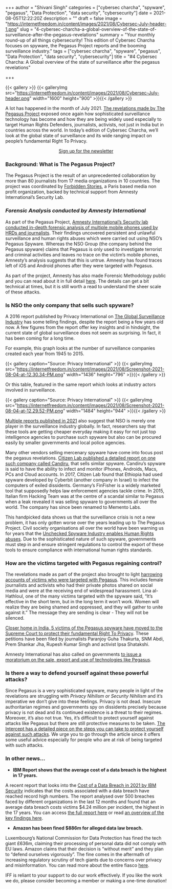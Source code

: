 +++
author = "Shivani Singh"
categories = ["cybersec charcha", "spyware", "pegasus", "Data Protection", "data security", "cybersecurity"]
date = 2021-08-05T12:22:20Z
description = ""
draft = false
image = "https://internetfreedom.in/content/images/2021/08/Cybersec-July-header-1.png"
slug = "4-cybersec-charcha-a-global-overview-of-the-state-of-surveillance-after-the-pegasus-revelations"
summary = "Your monthly round-up of all things cybersecurity! This edition of Cybersec Charcha focuses on spyware, the Pegasus Project reports and the booming surveillance industry."
tags = ["cybersec charcha", "spyware", "pegasus", "Data Protection", "data security", "cybersecurity"]
title = "#4 Cybersec Charcha: A Global overview of the state of surveillance after the pegasus revelations"

+++


{{< gallery >}}
{{< galleryImg  src="https://internetfreedom.in/content/images/2021/08/Cybersec-July-header.png" width="1600" height="900" >}}{{< /gallery >}}

A lot has happened in the month of July 2021. [The revelations made by The Pegasus Project](https://thewire.in/pegasusproject) exposed once again how sophisticated surveillance technology has become and how they are being widely used especially to target Human Rights Defenders, journalists, activists, not just in India but in countries across the world. In today’s edition of Cybersec Charcha, we’ll look at the global state of surveillance and its wide ranging impact on people’s fundamental Right To Privacy.

<div style="text-align:center;">
    <a href="https://mailer.internetfreedom.in/iff-newsletter-subscription-signup" class="button">Sign up for the newsletter</a>
</div>



### Background: What is The Pegasus Project?

The Pegasus Project is the result of an unprecedented collaboration by more than 80 journalists from 17 media organizations in 10 countries. The project was coordinated by [Forbidden Stories](https://forbiddenstories.org/), a Paris based media non profit organization, backed by technical support from Amnesty International’s Security Lab.

### _Forensic Analysis conducted by Amnesty International_

As part of the Pegasus Project, [Amnesty International’s Security lab conducted in-depth forensic analysis of multiple mobile phones used by HRDs and journalists](https://www.amnesty.org/en/latest/research/2021/07/forensic-methodology-report-how-to-catch-nso-groups-pegasus/). Their findings uncovered persistent and unlawful surveillance and human rights abuses which were carried out using NSO’s Pegasus Spyware. Whereas the NSO Group (the company behind the Pegasus spyware) claims that Pegasus is only used to investigate terrorist and criminal activities and leaves no trace on the victim’s mobile phones, Amnesty’s analysis suggests that this is untrue. Amnesty has found traces left of iOS and Android phones after they were targeted with Pegasus.

As part of the project, Amnesty has also made Forensic Methodology public and you can read about it in full detail [here](https://www.amnesty.org/en/latest/research/2021/07/forensic-methodology-report-how-to-catch-nso-groups-pegasus/). The details can get a bit technical at times, but it is still worth a read to understand the sheer scale of these attacks.

### Is NSO the only company that sells such spyware?

A 2016 report published by Privacy International on [The Global Surveillance Industry](https://privacyinternational.org/sites/default/files/2017-12/global_surveillance_0.pdf) has some telling findings, despite the report being a few years old now. A few figures from the report offer key insights and in hindsight, the current state of global surveillance does not seem as surprising. In fact, it has been coming for a long time.

For example, this graph looks at the number of surveillance companies created each year from 1945 to 2015.

{{< gallery caption="Source: Privacy International" >}}
{{< galleryImg  src="https://internetfreedom.in/content/images/2021/08/Screenshot-2021-08-04-at-12.30.34-PM.png" width="1436" height="796" >}}{{< /gallery >}}

Or this table, featured in the same report which looks at industry actors involved in surveillance.

{{< gallery caption="Source: Privacy International" >}}
{{< galleryImg  src="https://internetfreedom.in/content/images/2021/08/Screenshot-2021-08-04-at-12.29.52-PM.png" width="1484" height="944" >}}{{< /gallery >}}

[Multiple reports published in 2021](https://telecom.economictimes.indiatimes.com/news/spyware-for-sale-the-booming-trade-in-surveillance-tech-like-pegasus/84665107) also suggest that NSO is merely one player in the surveillance industry globally. In fact, researchers say that these tools are getting cheaper everyday making it easy for not just top intelligence agencies to purchase such spyware but also can be procured easily by smaller governments and local police agencies.

Many other vendors selling mercenary spyware have come into focus post the pegasus revelations. [Citizen Lab published a detailed report on one such company called Candiru](https://citizenlab.ca/2021/07/hooking-candiru-another-mercenary-spyware-vendor-comes-into-focus/), that sells similar spyware. Candiru’s spyware is said to have the ability to infect and monitor iPhones, Androids, Macs, PCs and Cloud accounts. In 2017, Citizen Lab found that Ethiopia had used spyware developed by Cyberbit (another company in Israel) to infect the computers of exiled dissidents. Germany’s FinFisher is a widely marketed tool that supposedly helps law enforcement agencies tackle crime. In 2015, Italian firm Hacking Team was at the centre of a scandal similar to Pegasus when a leak revealed it was selling spyware to governments all over the world. The company has since been renamed to Memento Labs.

This handpicked data shows us that the surveillance crisis is not a new problem, it has only gotten worse over the years leading up to The Pegasus Project. Civil society organisations all over the world have been warning us for years that the [Unchecked Spyware Industry enables Human Rights abuses](https://www.hrw.org/news/2021/07/30/unchecked-spyware-industry-enables-abuses). Due to the sophisticated nature of such spyware, governments must step in and ensure stringent regulations to control the export of these tools to ensure compliance with international human rights standards.

### How are the victims targeted with Pegasus regaining control?

The revelations made as part of the project also brought to light [harrowing accounts of victims who were targeted with Pegasus](https://www.nbcnews.com/tech/social-media/i-will-not-be-silenced-women-targeted-hack-leak-attacks-n1275540). This includes female journalists and activists who had their private photos shared on social media and were at the receiving end of widespread harassment. Lina al-Hathloul, one of the many victims targeted with the spyware said,  “It’s effective in the short term, but in the long term it won’t work. Women will realize they are being shamed and oppressed, and they will gather to unite against it.” The message they are sending is clear - They will not be silenced.

[Closer home in India, 5 victims of the Pegasus spyware have moved to the Supreme Court to protect their fundamental Right To Privacy](https://www.thequint.com/news/law/paranjoy-guha-thakurta-snm-abdi-prem-shankar-jha-rupesh-kumar-singh-ipsa-shatakshi-say-use-of-spyware-against-them-was-illegal-hacking-not-lawful-surveillance#read-more). These petitions have been filed by journalists Paranjoy Guha Thakurta, SNM Abdi, Prem Shankar Jha, Rupesh Kumar Singh and activist Ipsa Shatakshi.

Amnesty International has also called on governments [to issue a moratorium on the sale, export and use of technologies like Pegasus](https://www.amnesty.org/en/latest/news/2021/07/pegasus-project-spyware-digital-surveillance-nso/).

### Is there a way to defend yourself against these powerful attacks?

Since Pegasus is a very sophisticated spyware, many people in light of the revelations are struggling with _Privacy Nihilism or Security Nihilism_ and it’s imperative we don’t give into these feelings. Privacy is not dead. Insecure authoritarian regimes and governments spy on dissidents precisely because privacy is not dead and its continued existence is a threat to their regimes. Moreover, it’s also not true. Yes, it’s difficult to protect yourself against attacks like Pegasus but there are still protective measures to be taken. [The Intercept has a detailed piece on the steps you can take to protect yourself against such attacks](https://theintercept.com/2021/07/27/pegasus-nso-spyware-security/?utm_medium=email&utm_source=The%20Intercept%20Newsletter). We urge you to go through the article since it offers some useful advice especially for people who are at risk of being targeted with such attacks.

### In other news…

* ******IBM Report shows that the average cost of a data breach is the highest in 17 years.******

A recent report that looks into the [Cost of a Data Breach in 2021 by IBM Security](https://www.ibm.com/downloads/cas/OJDVQGRY) indicates that the costs associated with a data breach have reached record high numbers. The report analysed over 500 breaches faced by different organizations in the last 12 months and found that an average data breach costs victims $4.24 million per incident, the highest in the 17 years. You can access [the full report here](https://www.ibm.com/downloads/cas/OJDVQGRY) or read [an overview of the key findings here](https://cybernews.com/news/influenced-by-the-pandemic-data-breach-costs-hit-a-record-high-ibm-report-shows/).

* ******Amazon has been fined $886m for alleged data law breach.******

Luxembourg’s National Commission for Data Protection has fined the tech giant £636m, claiming their processing of personal data did not comply with EU laws. Amazon claims that their decision is “without merit” and they plan to “defend ourselves vigorously”. The fine comes in the aftermath of increasing regulatory scrutiny of tech giants due to concerns over privacy and misinformation. You can read more about the entire fiasco [here](https://www.bbc.com/news/business-58024116).

IFF is reliant to your support to do our work effectively. If you like the work we do, please consider becoming a member or making a one-time donation!

> > > <form><script src="https://cdn.razorpay.com/static/widget/subscription-button.js" data-subscription_button_id="pl_HLk5qU1K35hmPH" data-button_theme="brand-color" async> </script> </form>













